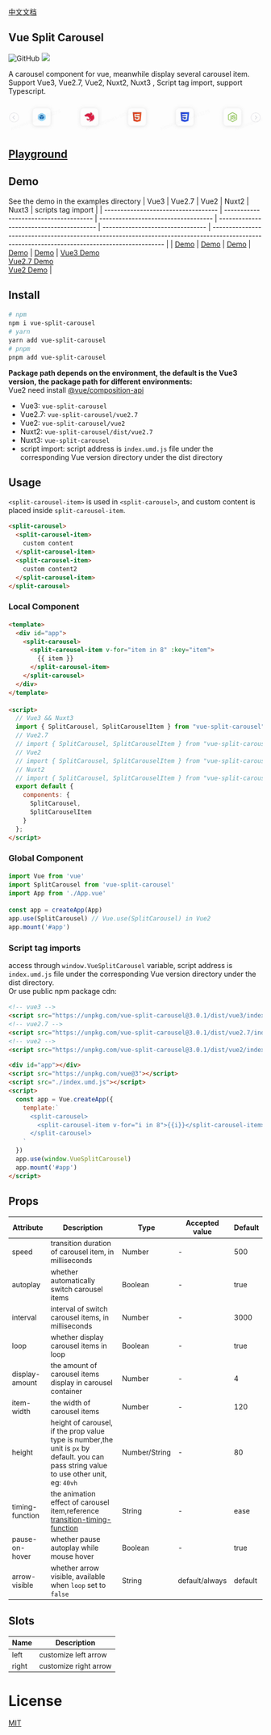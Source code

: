 
[中文文档](./README_CN.md)

## Vue Split Carousel

![GitHub](https://img.shields.io/github/license/r23qw/vue-split-carousel.svg)
![](https://img.shields.io/npm/v/vue-split-carousel.svg)

A carousel component for vue, meanwhile display several carousel item.  
Support Vue3, Vue2.7, Vue2, Nuxt2, Nuxt3 , Script tag import, support Typescript.

![example](https://raw.githubusercontent.com/r23qw/file-storage/main/image/vue-split-carousel-example.gif)

## [Playground](https://codesandbox.io/s/elegant-bardeen-n6lg2?file=/src/App.vue) 

## Demo
  See the demo in the examples directory
 | Vue3                                | Vue2.7                                | Vue2                                | Nuxt2                                    | Nuxt3                            | scripts tag import                                                                                                                           |
 | ----------------------------------- | ------------------------------------- | ----------------------------------- | ---------------------------------------- | -------------------------------- | --------------------------------------------------------------------------------------------------------------------------------------------- |
 | [Demo](./examples/vue3/src/App.vue) | [Demo](./examples/vue2.7/src/App.vue) | [Demo](./examples/vue2/src/App.vue) | [Demo](./examples/nuxt2/pages/index.vue) | [Demo](./examples/nuxt3/app.vue) | [Vue3 Demo](./examples/scripts/vue3.html) <br/> [Vue2.7 Demo](./examples/scripts/vue2.7.html) <br/> [Vue2 Demo](./examples/scripts/vue2.html) |
## Install

```bash
# npm
npm i vue-split-carousel
# yarn 
yarn add vue-split-carousel
# pnpm 
pnpm add vue-split-carousel
``` 
**Package path depends on the environment, the default is the Vue3 version, the package path for different environments:**  
Vue2 need install [@vue/composition-api](https://github.com/vuejs/composition-api)
 - Vue3: `vue-split-carousel`
 - Vue2.7: `vue-split-carousel/vue2.7`
 - Vue2: `vue-split-carousel/vue2` 
 - Nuxt2: `vue-split-carousel/dist/vue2.7`
 - Nuxt3: `vue-split-carousel`
 - script import: script address is `index.umd.js` file under the corresponding Vue version directory under the dist directory

## Usage

`<split-carousel-item>` is used in `<split-carousel>`, and custom content is placed inside `split-carousel-item`.

```html
<split-carousel>
  <split-carousel-item>
    custom content
  </split-carousel-item>
  <split-carousel-item>
    custom content2
  </split-carousel-item>
</split-carousel>
```

### Local Component

```html
<template>
  <div id="app">
    <split-carousel>
      <split-carousel-item v-for="item in 8" :key="item">
        {{ item }}
      </split-carousel-item>
    </split-carousel>
  </div>
</template>

<script>
  // Vue3 && Nuxt3
  import { SplitCarousel, SplitCarouselItem } from "vue-split-carousel"; 
  // Vue2.7
  // import { SplitCarousel, SplitCarouselItem } from "vue-split-carousel/vue2.7"; 
  // Vue2
  // import { SplitCarousel, SplitCarouselItem } from "vue-split-carousel/vue2"; 
  // Nuxt2
  // import { SplitCarousel, SplitCarouselItem } from "vue-split-carousel/dist/vue2.7"; 
  export default {
    components: {
      SplitCarousel,
      SplitCarouselItem
    }
  };
</script>
```
### Global Component

```js
import Vue from 'vue'
import SplitCarousel from 'vue-split-carousel'
import App from './App.vue'

const app = createApp(App)
app.use(SplitCarousel) // Vue.use(SplitCarousel) in Vue2
app.mount('#app')


```

### Script tag imports

access through `window.VueSplitCarousel` variable, script address is `index.umd.js` file under the corresponding Vue version directory under the dist directory.  
Or use public npm package cdn: 

```html
<!-- vue3 -->
<script src="https://unpkg.com/vue-split-carousel@3.0.1/dist/vue3/index.umd.js"></script>
<!-- vue2.7 -->
<script src="https://unpkg.com/vue-split-carousel@3.0.1/dist/vue2.7/index.umd.js"></script>
<!-- vue2 -->
<script src="https://unpkg.com/vue-split-carousel@3.0.1/dist/vue2/index.umd.js"></script>
```

```html
<div id="app"></div>
<script src="https://unpkg.com/vue@3"></script>
<script src="./index.umd.js"></script>
<script>
  const app = Vue.createApp({
    template:`
      <split-carousel>
        <split-carousel-item v-for="i in 8">{{i}}</split-carousel-item>
      </split-carousel>
    `
  })
  app.use(window.VueSplitCarousel)
  app.mount('#app')
</script>
```


## Props

| Attribute       | Description                                                                                                                               | Type          | Accepted value | Default |
| --------------- | ----------------------------------------------------------------------------------------------------------------------------------------- | ------------- | ---------------- | ------- |
| speed           | transition duration of carousel item, in milliseconds                                                                                     | Number        | -                | 500     |
| autoplay        | whether automatically switch carousel items                                                                                               | Boolean       | -                | true    |
| interval        | interval of switch carousel items, in milliseconds                                                                                        | Number        | -                | 3000    |
| loop            | whether display carousel items in loop                                                                                                    | Boolean       | -                | true    |
| display-amount  | the amount of carousel items display in carousel container                                                                                | Number        | -                | 4       |
| item-width      | the width of carousel items                                                                                                               | Number        | -                | 120     |
| height          | height of carousel, if the prop value type is number,the unit is `px` by default. you can pass string value to use other unit, eg: `40vh` | Number/String | -                | 80      |
| timing-function | the animation effect of carousel item,reference [transition-timing-function][1]                                                           | String        | -                | ease    |
| pause-on-hover  | whether pause autoplay while mouse hover                                                                                                  | Boolean       | -                | true    |
| arrow-visible   | whether arrow visible, available when `loop` set to `false`                                                                              | String        | default/always   | default |

## Slots

| Name  | Description            |
| ----- | --------------------- |
| left  | customize left arrow  |
| right | customize right arrow |

# License

[MIT](./LICENSE)

[1]: https://developer.mozilla.org/en-US/docs/Web/CSS/transition-timing-function

